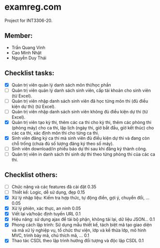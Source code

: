 # examreg.com
Project for INT3306-20.

## Member:
* Trần Quang Vinh
* Cao Minh Nhật
* Nguyễn Duy Thái

## Checklist tasks:
* [x] Quản trị viên quản lý danh sách môn thi/học phần
* [ ] Quản trị viên quản lý danh sách sinh viên, cấp tài khoản cho sinh viên (từ Excel).
* [ ] Quản trị viên nhập danh sách sinh viên đã học từng môn thi (đủ điều kiện dự thi) (từ Excel).
* [ ] Quản trị viên nhập danh sách sinh viên không đủ điều kiện dự thi (từ Excel). 
* [x] Quản trị viên tạo kỳ thi, thêm các ca thi cho kỳ thi, thêm các phòng thi (phòng máy) cho ca thi, lập lịch (ngày thi, giờ bắt đầu, giờ kết thúc) cho các ca thi, xác định môn thi cho từng ca thi.
* [x] Sinh viên đăng ký ca thi mà sinh viên đủ điều kiện dự thi và đang còn chỗ trống (chưa đủ số lượng đăng ký theo số máy).
* [ ] Sinh viên download/in phiếu báo dự thi sau khi đăng ký thành công.
* [ ] Quản trị viên in danh sách thí sinh dự thi theo từng phòng thi của các ca thi.

## Checklist others:
* [ ] Chức năng và các features đã cài đặt 0.35
* [ ] Thiết kế: Logic, dễ sử dụng, đẹp 0.15
* [x] Xử lý nhập liệu: Kiểm tra hợp thức, tự động điền, gợi ý, chuyển đổi, ... 0.05
* [x] Xử lý phiên, xác thực, an ninh 0.05
* [x] Viết lại và/hoặc định tuyến URL 0.1
* [x] Hiệu năng: sử dụng ajax để tải bộ phận, không tải lại, dữ liệu JSON... 0.1
* [x] Phong cách lập trình: Sử dụng mẫu thiết kế, tách biệt mã tạo giao diện và mã xử lý nghiệp vụ, tổ chức thư viện, lớp và kế thừa lớp, mô hình MVC, trình bày mã, chú thích mã, ... 0.1
* [x] Thao tác CSDL theo lập trình hướng đối tượng và độc lập CSDL 0.1